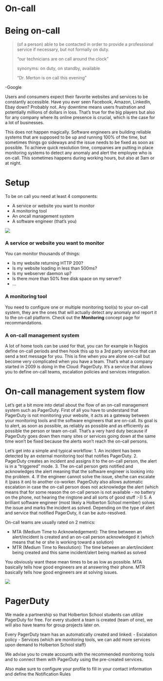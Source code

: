 # On-call

# Being on-call

> (of a person) able to be contacted in order to provide a professional service if necessary, but not formally on duty.
> 
> “our technicians are on call around the clock”
> 
> synonyms: on duty, on standby, available
> 
> “Dr. Merton is on call this evening”

\-Google

Users and consumers expect their favorite websites and services to be constantly accessible. Have you ever seen Facebook, Amazon, LinkedIn, Ebay down? Probably not. Any downtime means users frustration and potentially millions of dollars in loss. That’s true for the big players but also for any company where its online presence is crucial, which is the case for a lot of businesses.

This does not happen magically. Software engineers are building reliable systems that are supposed to be up and running 100% of the time, but sometimes things go sideways and the issue needs to be fixed as soon as possible. To achieve quick resolution time, companies are putting in place monitoring systems to detect any anomaly and alert the employee who is on-call. This sometimes happens during working hours, but also at 3am or at night.

# Setup

To be on call you need at least 4 components:

-   A service or website you want to monitor
-   A monitoring tool
-   An oncall management system
-   A software engineer (that’s you)

![](https://s3.amazonaws.com/alx-intranet.hbtn.io/uploads/medias/2020/9/35d138aa05cb69a538bd539ce2304eda50f74215.png?X-Amz-Algorithm=AWS4-HMAC-SHA256&X-Amz-Credential=AKIARDDGGGOUSBVO6H7D%2F20240815%2Fus-east-1%2Fs3%2Faws4_request&X-Amz-Date=20240815T014049Z&X-Amz-Expires=86400&X-Amz-SignedHeaders=host&X-Amz-Signature=49f8d949192abb0731df4554152e8c17c84cd513b3139006a376695c7662de10)

### A service or website you want to monitor

You can monitor thousands of things:

-   Is my website returning HTTP 200?
-   Is my website loading in less than 500ms?
-   Is my webserver daemon up?
-   Is there more than 50% free disk space on my server?
-   …

### A monitoring tool

You need to configure one or multiple monitoring tool(s) to your on-call system, they are the ones that will actually detect any anomaly and report it to the on-call platform. Check out the **Monitoring** concept page for recommandations.

### A on-call management system

A lot of home tools can be used for that, you can for example in Nagios define on-call periods and then hook this up to a 3rd party service that can send a text message for you. This is fine when you are alone on-call but become very complicated when you have a team. That’s what a company started in 2009 is doing in the Cloud: PagerDuty. It’s a service that allows you to define on-call teams, escalation policies and services integration.

# On-call management system flow

Let’s get a bit more into detail about the flow of an on-call management system such as PagerDuty. First of all you have to understand that PagerDuty is not monitoring your website, it acts as a gateway between your monitoring tools and the software engineers that are on-call. Its goal is to alert, as soon as possible, as reliably as possible and as efficiently as possible the person or team on-call. That’s a very hard duty because if PagerDuty goes down then many sites or services going down at the same time won’t be fixed because the alerts won’t reach the on-call persons.

Let’s get into a simple and typical workflow: 1. An incident has been detected by an external monitoring tool that notifies PagerDuty. 2. PagerDuty creates an incident and assigns it to the on-call person, the alert is in a “triggered” mode. 3. The on-call person gets notified and acknowledges the alert meaning that the software engineer is looking into the problem. 4. If the engineer cannot solve the issue, she/he can escalate it (pass it on) to another co-worker. PagerDuty also allows automatic escalation in case the on-call person does not acknowledge the alert (which means that for some reason the on-call person is not available - no battery on the phone, not hearing the ringtone and all sorts of good stuff :-)) 5. A brilliant software engineer (most likely a Holberton School member) solves the issue and marks the incident as solved. Depending on the type of alert and service that notified PagerDuty, it can be auto-resolved.

On-call teams are usually rated on 2 metrics:

-   MTA (Medium Time to Acknowledgement): The time between an alert/incident is created and an on-call person acknowledged it (which means that he or she is working toward a solution)
-   MTR (Medium Time to Resolution): The time between an alert/incident being created and this same incident/alert being marked as solved

You obviously want these mean times to be as low as possible. MTA basically tells how good engineers are at answering their phone. MTR basically tells how good engineers are at solving issues.

![](https://s3.amazonaws.com/alx-intranet.hbtn.io/uploads/medias/2020/9/7abaa7f278f15dc952fd770e20922edb53c2b85b.png?X-Amz-Algorithm=AWS4-HMAC-SHA256&X-Amz-Credential=AKIARDDGGGOUSBVO6H7D%2F20240815%2Fus-east-1%2Fs3%2Faws4_request&X-Amz-Date=20240815T014049Z&X-Amz-Expires=86400&X-Amz-SignedHeaders=host&X-Amz-Signature=b0f2aedb5ee390005d2ca09a965898e474f30d79203e174718e1b15f0c37e9b7)

# PagerDuty

We made a partnership so that Holberton School students can utilize PagerDuty for free. For every student a team is created (team of one), we will also have teams for group projects later on.

Every PagerDuty team has an automatically created and linked: - Escalation policy - Services (which are monitoring tools, we can add more services upon demand to Holberton School staff)

We advise you to create accounts with the recommended monitoring tools and to connect them with PagerDuty using the pre-created services.

Also make sure to configure your profile to fill in your contact information and define the Notification Rules